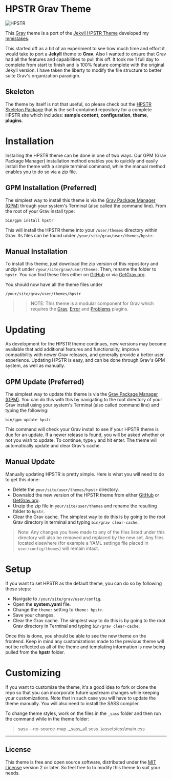 # HPSTR Grav Theme

![HPSTR](assets/readme_1.png)

This [Grav](http://getgrav.org) theme is a port of the [Jekyll HPSTR Theme](https://github.com/mmistakes/hpstr-jekyll-theme) developed my [mmistakes](https://mademistakes.com/). 

This started off as a bit of an experiment to see how much time and effort it would take to port a **Jekyll** theme to **Grav**.  Also I wanted to ensure that Grav had all the features and capabilities to pull this off.  It took me 1 full day to complete from start to finish and is 100% feature complete with the original Jekyll version.  I have taken the liberty to modify the file structure to better suite Grav's organization paradigm.

## Skeleton

The theme by itself is not that useful, so please check out the [HPSTR Skeleton Package](https://github.com/getgrav/grav-skeleton-hpstr-site) that is the self-contained repository for a complete HPSTR site which includes: **sample content**, **configuration**, **theme**, **plugins**.

# Installation

Installing the HPSTR theme can be done in one of two ways. Our GPM (Grav Package Manager) installation method enables you to quickly and easily install the theme with a simple terminal command, while the manual method enables you to do so via a zip file. 

## GPM Installation (Preferred)

The simplest way to install this theme is via the [Grav Package Manager (GPM)](http://learn.getgrav.org/advanced/grav-gpm) through your system's Terminal (also called the command line).  From the root of your Grav install type:

    bin/gpm install hpstr

This will install the HPSTR theme into your `/user/themes` directory within Grav. Its files can be found under `/your/site/grav/user/themes/hpstr`.

## Manual Installation

To install this theme, just download the zip version of this repository and unzip it under `/your/site/grav/user/themes`. Then, rename the folder to `hpstr`. You can find these files either on [GitHub](https://github.com/getgrav/grav-theme-hpstr) or via [GetGrav.org](http://getgrav.org/downloads/themes).

You should now have all the theme files under

    /your/site/grav/user/themes/hpstr

>> NOTE: This theme is a modular component for Grav which requires the [Grav](http://github.com/getgrav/grav), [Error](https://github.com/getgrav/grav-theme-error) and [Problems](https://github.com/getgrav/grav-plugin-problems) plugins.

# Updating

As development for the HPSTR theme continues, new versions may become available that add additional features and functionality, improve compatibility with newer Grav releases, and generally provide a better user experience. Updating HPSTR is easy, and can be done through Grav's GPM system, as well as manually.

## GPM Update (Preferred)

The simplest way to update this theme is via the [Grav Package Manager (GPM)](http://learn.getgrav.org/advanced/grav-gpm). You can do this with this by navigating to the root directory of your Grav install using your system's Terminal (also called command line) and typing the following:

    bin/gpm update hpstr

This command will check your Grav install to see if your HPSTR theme is due for an update. If a newer release is found, you will be asked whether or not you wish to update. To continue, type `y` and hit enter. The theme will automatically update and clear Grav's cache.

## Manual Update

Manually updating HPSTR is pretty simple. Here is what you will need to do to get this done:

* Delete the `your/site/user/themes/hpstr` directory.
* Downalod the new version of the HPSTR theme from either [GitHub](https://github.com/getgrav/grav-plugin-hpstr) or [GetGrav.org](http://getgrav.org/downloads/themes#extras).
* Unzip the zip file in `your/site/user/themes` and rename the resulting folder to `hpstr`.
* Clear the Grav cache. The simplest way to do this is by going to the root Grav directory in terminal and typing `bin/grav clear-cache`.

> Note: Any changes you have made to any of the files listed under this directory will also be removed and replaced by the new set. Any files located elsewhere (for example a YAML settings file placed in `user/config/themes`) will remain intact.

# Setup

If you want to set HPSTR as the default theme, you can do so by following these steps:

* Navigate to `/your/site/grav/user/config`.
* Open the **system.yaml** file.
* Change the `theme:` setting to `theme: hpstr`.
* Save your changes.
* Clear the Grav cache. The simplest way to do this is by going to the root Grav directory in Terminal and typing `bin/grav clear-cache`.

Once this is done, you should be able to see the new theme on the frontend. Keep in mind any customizations made to the previous theme will not be reflected as all of the theme and templating information is now being pulled from the **hpstr** folder.

# Customizing

If you want to customize the theme, it's a good idea to fork or clone the repo so that you can incorporate future upstream changes while keeping your customizations. Note that in such case you will have to update the theme manually. You will also need to install the SASS compiler.

To change theme styles, work on the files in the `_sass` folder and then run the command while in the theme folder:

>sass --no-source-map .\_sass\_all.scss .\assets\css\main.css

---

## License

This theme is free and open source software, distributed under the [MIT License](/LICENSE) version 2 or later. So feel free to to modify this theme to suit your needs.
